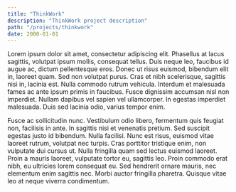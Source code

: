 ```yaml
---
title: "ThinkWork"
description: "ThinkWork project description"
path: "/projects/thinkwork"
date: 2000-01-01
---
```





Lorem ipsum dolor sit amet, consectetur adipiscing elit. Phasellus at lacus sagittis, volutpat ipsum mollis, consequat tellus. Duis neque leo, faucibus id augue ac, dictum pellentesque eros. Donec ut risus euismod, bibendum elit in, laoreet quam. Sed non volutpat purus. Cras et nibh scelerisque, sagittis nisi in, lacinia est. Nulla commodo rutrum vehicula. Interdum et malesuada fames ac ante ipsum primis in faucibus. Fusce dignissim accumsan nisl non imperdiet. Nullam dapibus vel sapien vel ullamcorper. In egestas imperdiet malesuada. Duis sed lacinia odio, varius tempor enim.

Fusce ac sollicitudin nunc. Vestibulum odio libero, fermentum quis feugiat non, facilisis in ante. In sagittis nisi et venenatis pretium. Sed suscipit egestas justo id bibendum. Nulla facilisi. Nunc est risus, euismod vitae laoreet rutrum, volutpat nec turpis. Cras porttitor tristique enim, non vulputate dui cursus ut. Nulla fringilla quam sed lectus euismod laoreet. Proin a mauris laoreet, vulputate tortor eu, sagittis leo. Proin commodo erat nibh, eu ultricies lorem consequat eu. Sed hendrerit ornare mauris, nec elementum enim sagittis nec. Morbi auctor fringilla pharetra. Quisque vitae leo at neque viverra condimentum.

